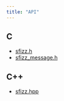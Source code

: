 ```yaml
---
title: "API"
---
```

## C
- [sfizz.h](sfizz.h/)
- [sfizz_message.h](sfizz_message.h/)

## C++
- [sfizz.hpp](sfizz.hpp/)
